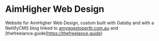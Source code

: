 # AimHigher Web Design

Website for AimHigher Web Design, custom built with Gatsby and with a NetlifyCMS blog linked to [amygoestoperth.com.au](https://amygoestoperth.com.au) and [thefreelance.guide]https://thefreelance.guide)
